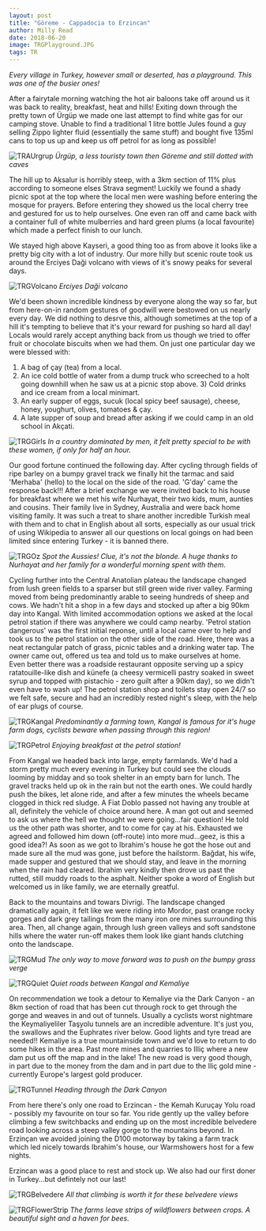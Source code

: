 ```yaml
---
layout: post
title: "Göreme - Cappadocia to Erzincan"
author: Milly Read
date: 2018-06-20
image: TRGPlayground.JPG
tags: TR
---
```


*Every village in Turkey, however small or deserted, has a playground. This was one of the busier ones!*


After a fairytale morning watching the hot air baloons take off around us it was back to reality, breakfast, heat and hills! Exiting down through the pretty town of Ürgüp we made one last attempt to find white gas for our camping stove. Unable to find a traditional 1 litre bottle Jules found a guy selling Zippo lighter fluid (essentially the same stuff) and bought five 135ml cans to top us up and keep us off petrol for as long as possible!

![TRAUrgrup](assets/img/TRAUrgrup.JPG) *Ürgüp, a less touristy town then Göreme and still dotted with caves*

The hill up to Aķsalur is horribly steep, with a 3km section of 11% plus according to someone elses Strava segment! Luckily we found a shady picnic spot at the top where the local men were washing before entering the mosque for prayers. Before entering they showed us the local cherry tree and gestured for us to help ourselves. One even ran off and came back with a container full of white mulberries and hard green plums (a local favourite) which made a perfect finish to our lunch. 

We stayed high above Kayseri, a good thing too as from above it looks like a pretty big city with a lot of industry. Our more hilly but scenic route took us around the Erciyes Daği volcano with views of it's snowy peaks for several days.

![TRGVolcano](assets/img/TRGVolcano.JPG) *Erciyes Daği volcano*

We'd been shown incredible kindness by everyone along the way so far, but from here-on-in random gestures of goodwill were bestowed on us nearly every day. We did nothing to desrve this, although sometimes at the top of a hill it's tempting to believe that it's your reward for pushing so hard all day! Locals would rarely accept anything back from us though we tried to offer fruit or chocolate biscuits when we had them. On just one particular day we were blessed with:

1) A bag of çay (tea) from a local.  
2) An ice cold bottle of water from a dump truck who screeched to a holt going downhill when he saw us at a picnic stop above. 3) Cold drinks and ice cream from a local minimart.  
4) An early supper of eggs, sucuk (local spicy beef sausage), cheese, honey, youghurt, olives, tomatoes & çay.  
5) A late supper of soup and bread after asking if we could camp in an old school in Akçati.  

![TRGGirls](assets/img/TRGGirls.jpg) *In a country dominated by men, it felt pretty special to be with these women, if only for half an hour.*

Our good fortune continued the following day. After cycling through fields of ripe barley on a bumpy gravel track we finally hit the tarmac and said 'Merhaba' (hello) to the local on the side of the road. 'G'day' came the response back!!! After a brief exchange we were invited back to his house for breakfast where we met his wife Nurhayat, their two kids, mum, aunties and cousins. Their family live in Sydney, Australia and were back home visiting family. It was such a treat to share another incredible Turkish meal with them and to chat in English about all sorts, especially as our usual trick of using Wikipedia to answer all our questions on local goings on had been limited since entering Turkey - it is banned there.

![TRGOz](assets/img/TRGOz.jpg) *Spot the Aussies! Clue, it's not the blonde. A huge thanks to Nurhayat and her family for a wonderful morning spent with them.*

Cycling further into the Central Anatolian plateau the landscape changed from lush green fields to a sparser but still green wide river valley. Farming moved from being predominantly arable to seeing hundreds of sheep and cows. We hadn't hit a shop in a few days and stocked up after a big 90km day into Kangal. With limited accommodation options we asked at the local petrol station if there was anywhere we could camp nearby. 'Petrol station dangerous' was the first initial reponse, until a local came over to help and took us to the petrol station on the other side of the road. Here, there was a neat rectangular patch of grass, picnic tables and a drinking water tap. The owner came out, offered us tea and told us to make ourselves at home. Even better there was a roadside restaurant opposite serving up a spicy ratatouille-like dish and künefe (a cheesy vermicelli pastry soaked in sweet syrup and topped with pistachio - zero guilt after a 90km day), so we didn't even have to wash up!  The petrol station shop and toilets stay open 24/7 so we felt safe, secure and had an incredibly rested night's sleep, with the help of ear plugs of course.  

![TRGKangal](assets/img/TRGKanagl.jpg) *Predominantly a farming town, Kangal is famous for it's huge farm dogs, cyclists beware when passing through this region!*  

![TRGPetrol](assets/img/TRGPetrol.jpg) *Enjoying breakfast at the petrol station!*

From Kangal we headed back into large, empty farmlands. We'd had a storm pretty much every evening in Turkey but could see the clouds looming by midday and so took shelter in an empty barn for lunch. The gravel tracks held up ok in the rain but not the earth ones. We could hardly push the bikes, let alone ride, and after a few minutes the wheels became clogged in thick red sludge. A Fiat Doblo passed not having any trouble at all, definitely the vehicle of choice around here. A man got out and seemed to ask us where the hell we thought we were going...fair question! He told us the other path was shorter, and to come for çay at his. Exhausted we agreed and followed him down (off-route) into more mud...geez, is this a good idea?! As soon as we got to Ibrahim's house he got the hose out and made sure all the mud was gone, just before the hailstorm. Bağdat, his wife, made supper and gestured that we should stay, and leave in the morning when the rain had cleared. Ibrahim very kindly then drove us past the rutted, still muddy roads to the asphalt. Neither spoke a word of English but welcomed us in like family, we are eternally greatful. 

Back to the mountains and towars Divrigi. The landscape changed dramatically again, it felt like we were riding into Mordor, past orange rocky gorges and dark grey tailings from the many iron ore mines surrounding this area. Then, all change again, through lush green valleys and soft sandstone hills where the water run-off makes them look like giant hands clutching onto the landscape.  

![TRGMud](assets/img/TRGMud.jpg) *The only way to move forward was to push on the bumpy grass verge*

![TRGQuiet](assets/img/TRGQuiet.JPG) *Quiet roads between Kangal and Kemaliye*

On recommendation we took a detour to Kemaliye via the Dark Canyon - an 8km section of road that has been cut through rock to get through the gorge and weaves in and out of tunnels. Usually a cyclists worst nightmare the Keymaliyeliler Taşyolu tunnels are an incredible adventure. It's just you, the swallows and the Euphrates river below. Good lights and tyre tread are needed!! Kemaliye is a true mountainside town and we'd love to return to do some hikes in the area. Past more mines and quarries to Illiç where a new dam put us off the map and in the lake! The new road is very good though, in part due to the money from the dam and in part due to the Iliç gold mine - currently Europe's largest gold producer.  

![TRGTunnel](assets/img/TRGTunnel.JPG) *Heading through the Dark Canyon*

From here there's only one road to Erzincan - the Kemah Kuruçay Yolu road - possibly my favourite on tour so far. You ride gently up the valley before climbing a few switchbacks and ending up on the most incredible belvedere road looking across a steep valley gorge to the mountains beyond. In Erzinçan we avoided joining the D100 motorway by taking a farm track which led nicely towards Ibrahim's house, our Warmshowers host for a few nights. 

Erzincan was a good place to rest and stock up. We also had our first doner in Turkey...but defintely not our last!

![TRGBelvedere](assets/img/TRGBelvedere.JPG) *All that climbing is worth it for these belvedere views*  

![TRGFlowerStrip](assets/img/TRGFlowerStrip.JPG) *The farms leave strips of wildflowers between crops. A beautiful sight and a haven for bees.*
